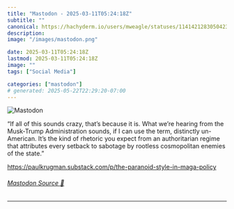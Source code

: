 ```yaml
---
title: "Mastodon - 2025-03-11T05:24:18Z"
subtitle: ""
canonical: https://hachyderm.io/users/mweagle/statuses/114142128305042391
description:
image: "/images/mastodon.png"

date: 2025-03-11T05:24:18Z
lastmod: 2025-03-11T05:24:18Z
image: ""
tags: ["Social Media"]

categories: ["mastodon"]
# generated: 2025-05-22T22:29:20-07:00
---
```

![Mastodon](/images/mastodon.png)

<p>“If all of this sounds crazy, that’s because it is. What we’re hearing from the Musk-Trump Administration sounds, if I can use the term, distinctly un-American. It’s the kind of rhetoric you expect from an authoritarian regime that attributes every setback to sabotage by rootless cosmopolitan enemies of the state.”</p><p><a href="https://paulkrugman.substack.com/p/the-paranoid-style-in-maga-policy" target="_blank" rel="nofollow noopener noreferrer" translate="no"><span class="invisible">https://</span><span class="ellipsis">paulkrugman.substack.com/p/the</span><span class="invisible">-paranoid-style-in-maga-policy</span></a></p>


###### [Mastodon Source 🐘](https://hachyderm.io/@mweagle/114142128305042391)

___
